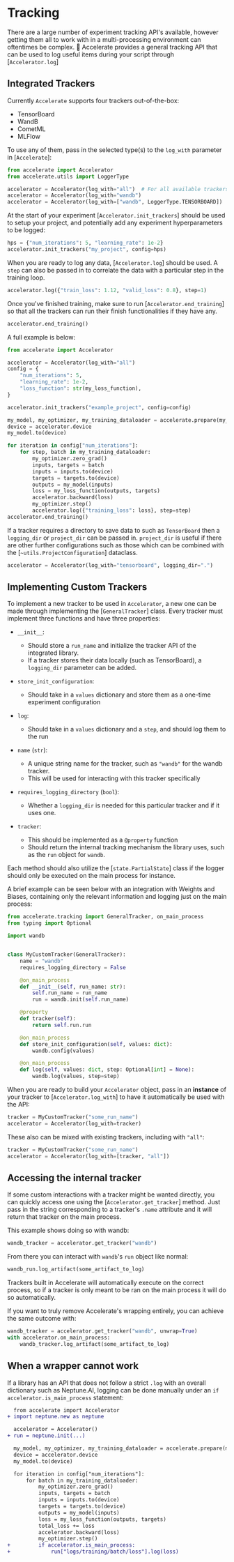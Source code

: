 <!--Copyright 2022 The HuggingFace Team. All rights reserved.

Licensed under the Apache License, Version 2.0 (the "License"); you may not use this file except in compliance with
the License. You may obtain a copy of the License at

http://www.apache.org/licenses/LICENSE-2.0

Unless required by applicable law or agreed to in writing, software distributed under the License is distributed on
an "AS IS" BASIS, WITHOUT WARRANTIES OR CONDITIONS OF ANY KIND, either express or implied. See the License for the
specific language governing permissions and limitations under the License.

⚠️ Note that this file is in Markdown but contain specific syntax for our doc-builder (similar to MDX) that may not be
rendered properly in your Markdown viewer.
-->

# Tracking

There are a large number of experiment tracking API's available, however getting them all to work with in a multi-processing environment can oftentimes be complex.
🤗 Accelerate provides a general tracking API that can be used to log useful items during your script through [`Accelerator.log`]

## Integrated Trackers

Currently `Accelerate` supports four trackers out-of-the-box:

- TensorBoard
- WandB
- CometML
- MLFlow

To use any of them, pass in the selected type(s) to the `log_with` parameter in [`Accelerate`]:
```python
from accelerate import Accelerator
from accelerate.utils import LoggerType

accelerator = Accelerator(log_with="all")  # For all available trackers in the environment
accelerator = Accelerator(log_with="wandb")
accelerator = Accelerator(log_with=["wandb", LoggerType.TENSORBOARD])
```

At the start of your experiment [`Accelerator.init_trackers`] should be used to setup your project, and potentially add any experiment hyperparameters to be logged:
```python
hps = {"num_iterations": 5, "learning_rate": 1e-2}
accelerator.init_trackers("my_project", config=hps)
```

When you are ready to log any data, [`Accelerator.log`] should be used.
A `step` can also be passed in to correlate the data with a particular step in the training loop.
```python
accelerator.log({"train_loss": 1.12, "valid_loss": 0.8}, step=1)
```

Once you've finished training, make sure to run [`Accelerator.end_training`] so that all the trackers can run their finish functionalities if they have any.
```python
accelerator.end_training()
```


A full example is below:
```python
from accelerate import Accelerator

accelerator = Accelerator(log_with="all")
config = {
    "num_iterations": 5,
    "learning_rate": 1e-2,
    "loss_function": str(my_loss_function),
}

accelerator.init_trackers("example_project", config=config)

my_model, my_optimizer, my_training_dataloader = accelerate.prepare(my_model, my_optimizer, my_training_dataloader)
device = accelerator.device
my_model.to(device)

for iteration in config["num_iterations"]:
    for step, batch in my_training_dataloader:
        my_optimizer.zero_grad()
        inputs, targets = batch
        inputs = inputs.to(device)
        targets = targets.to(device)
        outputs = my_model(inputs)
        loss = my_loss_function(outputs, targets)
        accelerator.backward(loss)
        my_optimizer.step()
        accelerator.log({"training_loss": loss}, step=step)
accelerator.end_training()
```

If a tracker requires a directory to save data to such as `TensorBoard` then a `logging_dir` or `project_dir` can be passed in. `project_dir` is useful 
if there are other further configurations such as those which can be combined with the [`~utils.ProjectConfiguration`] dataclass.

```python
accelerator = Accelerator(log_with="tensorboard", logging_dir=".")
```

## Implementing Custom Trackers

To implement a new tracker to be used in `Accelerator`, a new one can be made through implementing the [`GeneralTracker`] class.
Every tracker must implement three functions and have three properties:
  - `__init__`: 
    - Should store a `run_name` and initialize the tracker API of the integrated library. 
    - If a tracker stores their data locally (such as TensorBoard), a `logging_dir` parameter can be added.
  - `store_init_configuration`: 
    - Should take in a `values` dictionary and store them as a one-time experiment configuration
  - `log`: 
    - Should take in a `values` dictionary and a `step`, and should log them to the run

  - `name` (`str`):
    - A unique string name for the tracker, such as `"wandb"` for the wandb tracker. 
    - This will be used for interacting with this tracker specifically
  - `requires_logging_directory` (`bool`):
    - Whether a `logging_dir` is needed for this particular tracker and if it uses one.
  - `tracker`: 
    - This should be implemented as a `@property` function 
    - Should return the internal tracking mechanism the library uses, such as the `run` object for `wandb`.

Each method should also utilize the [`state.PartialState`] class if the logger should only be executed on the main process for instance.

A brief example can be seen below with an integration with Weights and Biases, containing only the relevant information and logging just on 
the main process:
```python
from accelerate.tracking import GeneralTracker, on_main_process
from typing import Optional

import wandb


class MyCustomTracker(GeneralTracker):
    name = "wandb"
    requires_logging_directory = False

    @on_main_process
    def __init__(self, run_name: str):
        self.run_name = run_name
        run = wandb.init(self.run_name)

    @property
    def tracker(self):
        return self.run.run

    @on_main_process
    def store_init_configuration(self, values: dict):
        wandb.config(values)

    @on_main_process
    def log(self, values: dict, step: Optional[int] = None):
        wandb.log(values, step=step)
```

When you are ready to build your `Accelerator` object, pass in an **instance** of your tracker to [`Accelerator.log_with`] to have it automatically
be used with the API:

```python
tracker = MyCustomTracker("some_run_name")
accelerator = Accelerator(log_with=tracker)
```

These also can be mixed with existing trackers, including with `"all"`:

```python
tracker = MyCustomTracker("some_run_name")
accelerator = Accelerator(log_with=[tracker, "all"])
```

## Accessing the internal tracker 

If some custom interactions with a tracker might be wanted directly, you can quickly access one using the 
[`Accelerator.get_tracker`] method. Just pass in the string corresponding to a tracker's `.name` attribute 
and it will return that tracker on the main process.

This example shows doing so with wandb:

```python
wandb_tracker = accelerator.get_tracker("wandb")
```

From there you can interact with `wandb`'s `run` object like normal:

```python
wandb_run.log_artifact(some_artifact_to_log)
```

<Tip>
  Trackers built in Accelerate will automatically execute on the correct process, 
  so if a tracker is only meant to be ran on the main process it will do so 
  automatically.
</Tip>

If you want to truly remove Accelerate's wrapping entirely, you can 
achieve the same outcome with:

```python
wandb_tracker = accelerator.get_tracker("wandb", unwrap=True)
with accelerator.on_main_process:
    wandb_tracker.log_artifact(some_artifact_to_log)
```


## When a wrapper cannot work

If a library has an API that does not follow a strict `.log` with an overall dictionary such as Neptune.AI, logging can be done manually under an `if accelerator.is_main_process` statement:
```diff
  from accelerate import Accelerator
+ import neptune.new as neptune

  accelerator = Accelerator()
+ run = neptune.init(...)

  my_model, my_optimizer, my_training_dataloader = accelerate.prepare(my_model, my_optimizer, my_training_dataloader)
  device = accelerator.device
  my_model.to(device)

  for iteration in config["num_iterations"]:
      for batch in my_training_dataloader:
          my_optimizer.zero_grad()
          inputs, targets = batch
          inputs = inputs.to(device)
          targets = targets.to(device)
          outputs = my_model(inputs)
          loss = my_loss_function(outputs, targets)
          total_loss += loss
          accelerator.backward(loss)
          my_optimizer.step()
+         if accelerator.is_main_process:
+             run["logs/training/batch/loss"].log(loss)
```
